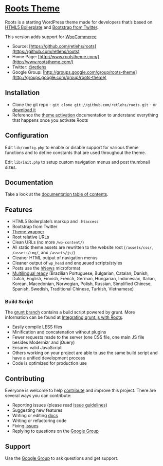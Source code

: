 # [Roots Theme](http://www.rootstheme.com/)

Roots is a starting WordPress theme made for developers that’s based on
[HTML5 Boilerplate](http://html5boilerplate.com/) and [Bootstrap from Twitter](http://twitter.github.com/bootstrap/).

This version adds support for [WooCommerce](http://www.woothemes.com/woocommerce/)

* Source: [https://github.com/retlehs/roots](https://github.com/retlehs/roots)
* Home Page: [http://www.rootstheme.com/](http://www.rootstheme.com/)
* Twitter: [@retlehs](https://twitter.com/retlehs)
* Google Group: [http://groups.google.com/group/roots-theme](http://groups.google.com/group/roots-theme)

## Installation

* Clone the git repo - `git clone git://github.com/retlehs/roots.git` - or [download it](https://github.com/retlehs/roots/zipball/master)
* Reference the [theme activation](doc/activation.md) documentation to understand
everything that happens once you activate Roots

## Configuration

Edit `lib/config.php` to enable or disable support for various theme functions
and to define constants that are used throughout the theme.

Edit `lib/init.php` to setup custom navigation menus and post thumbnail sizes.

## Documentation

Take a look at the [documentation table of contents](doc/TOC.md).

## Features

* HTML5 Boilerplate’s markup and `.htaccess`
* Bootstrap from Twitter
* [Theme wrapper](doc/wrapper.md)
* Root relative URLs
* Clean URLs (no more `/wp-content/`)
* All static theme assets are rewritten to the website root (`/assets/css/`,
`/assets/img/`, and `/assets/js/`)
* Cleaner HTML output of navigation menus
* Cleaner output of `wp_head` and enqueued scripts/styles
* Posts use the [hNews](http://microformats.org/wiki/hnews) microformat
* [Multilingual ready](http://www.rootstheme.com/wpml/) (Brazilian Portuguese,
Bulgarian, Catalan, Danish, Dutch, English, Finnish, French, German, Hungarian,
Indonesian, Italian, Korean, Macedonian, Norwegian, Polish, Russian, Simplified
Chinese, Spanish, Swedish, Traditional Chinese, Turkish, Vietnamese)

### Build Script

The [grunt branch](https://github.com/retlehs/roots/tree/grunt) contains a build
script powered by grunt. More information can be found at [Integrating grunt.js with Roots](http://benword.com/integrating-grunt-js-with-roots/).

* Easily compile LESS files
* Minification and concatenation without plugins
* Fewer requests made to the server (one CSS file, one main JS file besides
Modernizr and jQuery)
* Ensures valid JavaScript
* Others working on your project are able to use the same build script and have
a unified development process
* Code is optimized for production use

## Contributing

Everyone is welcome to help [contribute](CONTRIBUTING.md) and improve this project.
There are several ways you can contribute:

* Reporting issues (please read [issue guidelines](https://github.com/necolas/issue-guidelines))
* Suggesting new features
* Writing or editing [docs](doc/TOC.md)
* Writing or refactoring code
* Fixing [issues](https://github.com/retlehs/roots/issues)
* Replying to questions on the [Google Group](http://groups.google.com/group/roots-theme)

## Support

Use the [Google Group](http://groups.google.com/group/roots-theme) to ask
questions and get support.
